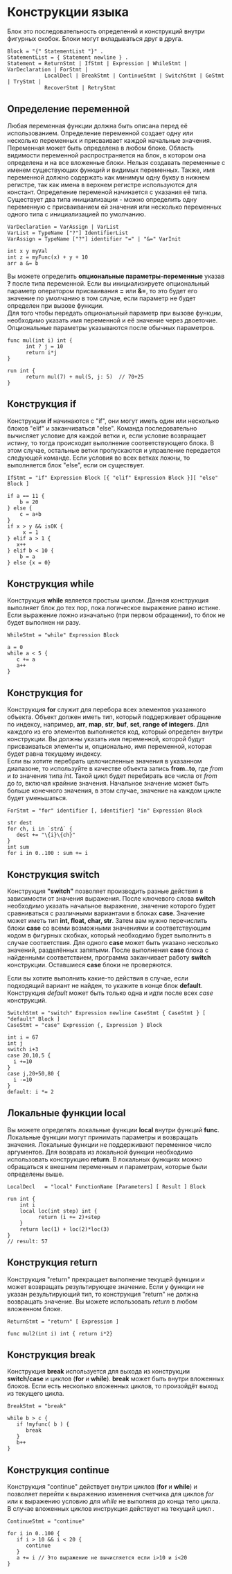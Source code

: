 

# Конструкции языка

Блок это последовательность определений и конструкций внутри фигурных скобок. Блоки могут вкладываться друг в друга.

```text
Block = "{" StatementList "}" .
StatementList = { Statement newline } .
Statement = ReturnStmt | IfStmt | Expression | WhileStmt | VarDeclaration | ForStmt | 
            LocalDecl | BreakStmt | ContinueStmt | SwitchStmt | GoStmt | TryStmt | 
            RecoverStmt | RetryStmt
```

## Определение переменной

Любая переменная функции должна быть описана перед её использованием. Определение переменной создает одну или несколько переменных и присваивает каждой начальные значения. Переменная может быть определена в любом блоке. Область видимости переменной распространяется на блок, в котором она определена и на все вложенные блоки. Нельзя создавать переменные с именем существующих функций и видимых переменных. Также, имя переменной должно содержать как минимум одну букву в нижнем регистре, так как имена в верхнем регистре используются для констант. Определение переменой начинается с указания её типа. Существует два типа инициализации - можно определить одну переменную с присваиванием ей значения или несколько переменных одного типа с инициализацией по умолчанию.

```text
VarDeclaration = VarAssign | VarList
VarList = TypeName ["?"] IdentifierList
VarAssign = TypeName ["?"] identifier "=" | "&=" VarInit
```

```text
int x y myVal
int z = myFunc(x) + y + 10
arr a &= b
```

Вы можете определить **опциональные параметры-переменные** указав **?** после типа переменной. Если вы инициализируете опциональный параметр оператором присваивания **=** или **&=**, то это будет его значение по умолчанию в том случае, если параметр не будет определен при вызове функции.  
Для того чтобы передать опциональный параметр при вызове функции, необходимо указать имя переменной и её значение через двоеточие. Опциональные параметры указываются после обычных параметров.

```text
func mul(int i) int {
      int ? j = 10
      return i*j
}

run int {
      return mul(7) + mul(5, j: 5)  // 70+25
}
```

## Конструкция if

Конструкции **if** начинаются с "if", они могут иметь один или несколько блоков "elif" и заканчиваться "else". Команда последовательно вычисляет условие для каждой ветки и, если условие возвращает истину, то тогда происходит выполнение соответствующего блока. В этом случае, остальные ветки пропускаются и управление передается следующей команде. Если условия во всех ветках ложны, то выполняется блок "else", если он существует.

```text
IfStmt = "if" Expression Block [{ "elif" Expression Block }][ "else" Block ]
```

```text
if a == 11 {
    b = 20
} else {
    c = a+b
}
if x > y && isOK { 
     x = 1 
} elif a > 1 {
   x++
} elif b < 10 {
    b = a
} else {x = 0}
```

## Конструкция while

Конструкция **while** является простым циклом. Данная конструкция выполняет блок до тех пор, пока логическое выражение равно истине. Если выражение ложно изначально \(при первом обращении\), то блок не будет выполнен ни разу.

```text
WhileStmt = "while" Expression Block
```

```text
a = 0
while a < 5 {
   с += a
   a++
}
```

## Конструкция for

Конструкция **for** служит для перебора всех элементов указанного объекта. Объект должен иметь тип, который поддерживает обращение по индексу, например, **arr**, **map**, **str**, **buf**, **set**, **range of integers**. Для каждого из его элементов выполняется код, который определен внутри конструкции. Вы должны указать имя переменной, которой будут присваиваться элементы и, опционально, имя переменной, которая будет равна текущему индексу.  
Если вы хотите перебрать целочисленные значения в указанном диапазоне, то используйте в качестве объекта запись **from..to**, где _from_ и _to_ значения типа _int_. Такой цикл будет перебирать все числа от _from_ до _to_, включая крайние значения. Начальное значение может быть больше конечного значения, в этом случае, значение на каждом цикле будет уменьшаться.

```text
ForStmt = "for" identifier [, identifier] "in" Expression Block
```

```text
str dest
for ch, i in `strΔ` {
   dest += "\{i}\{ch}"
}
int sum
for i in 0..100 : sum += i
```

## Конструкция switch

Конструкция **"switch"** позволяет производить разные действия в зависимости от значения выражения. После ключевого слова **switch** необходимо указать начальное выражение, значение которого будет сравниваться с различными вариантами в блоках **case**. Значение может иметь тип **int, float, char, str**. Затем вам нужно перечислить блоки **case** со всеми возможными значениями и соответствующим кодом в фигурных скобках, который необходимо будет выполнить в случае соответствия. Для одного **case** может быть указано несколько значений, разделённых запятыми. После выполнения **case** блока с найденными соответствием, программа заканчивает работу **switch** конструкции. Оставшиеся **case** блоки не проверяются.

Если вы хотите выполнить какие-то действия в случае, если подходящий вариант не найден, то укажите в конце блок **default**. Конструкция _default_ может быть только одна и идти после всех _case_ конструкций.

```text
SwitchStmt = "switch" Expression newline CaseStmt { CaseStmt } [ "default" Block ]
CaseStmt = "case" Expression {, Expression } Block
```

```text
int i = 67
int j
switch i+3 
case 20,10,5 {
  i +=10
}
case j,20+50,80 {
  i -=10
}
default: i *= 2
```

## Локальные функции local

Вы можете определять локальные функции **local** внутри функций **func**. Локальные функции могут принимать параметры и возвращать значения. Локальные функции не поддерживают переменное число аргументов. Для возврата из локальной функции необходимо использовать конструкцию **return**. В локальных функциях можно обращаться к внешним переменным и параметрам, которые были определены выше.

```text
LocalDecl   = "local" FunctionName [Parameters] [ Result ] Block
```

```text
run int {
    int i
    local loc(int step) int {
          return (i += 2)+step
    }
    return loc(1) + loc(2)*loc(3)
} 
// result: 57
```

## Конструкция return

Конструкция "return" прекращает выполнение текущей функции и может возвращать результирующее значение. Если у функции не указан результирующий тип, то конструкция "return" не должна возвращать значение. Вы можете использовать _return_ в любом вложенном блоке.

```text
ReturnStmt = "return" [ Expression ]
```

```text
func mul2(int i) int { return i*2}
```

## Конструкция break

Конструкция **break** используется для выхода из конструкции **switch/case** и циклов \(**for** и **while**\). **break** может быть внутри вложенных блоков. Если есть несколько вложенных циклов, то произойдёт выход из текущего цикла.

```text
BreakStmt = "break"
```

```text
while b > c {
   if !myfunc( b ) {
      break   
   }
   b++
}
```

## Конструкция continue

Конструкция "continue" действует внутри циклов \(**for** и **while**\) и позволяет перейти к выражению изменения счетчика для циклов _for_ или к выражению условию для _while_ не выполняя до конца тело цикла. В случае вложенных циклов инструкция действует на текущий цикл .

```text
ContinueStmt = "continue"
```

```text
for i in 0..100 {
   if i > 10 && i < 20 {
      continue 
   }
   a += i // Это выражение не вычисляется если i>10 и i<20
}
```

